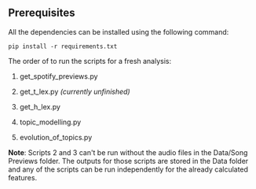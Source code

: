 ## Prerequisites
All the dependencies can be installed using the following command:
```
pip install -r requirements.txt
```
The order of to run the scripts for a fresh analysis:

1. get_spotify_previews.py

2. get_t_lex.py *(currently unfinished)*

3. get_h_lex.py

4. topic_modelling.py

5. evolution_of_topics.py


**Note**: Scripts 2 and 3 can't be run without the audio files in the Data/Song Previews folder. The outputs for those scripts are stored in the Data folder and any of the scripts can be run independently for the already calculated features. 


